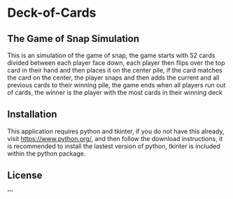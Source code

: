 # Deck-of-Cards
## The Game of Snap Simulation
This is an simulation of the game of snap, the game starts with 52 cards divided between each player face down, each player then flips over the top card in their hand and then places it on the center pile, if the card matches the card on the center, the player snaps and then adds the current and all previous cards to their winning pile, the game ends when all players run out of cards, the winner is the player with the most cards in their winning deck

## Installation
This application requires python and tkinter, if you do not have this already, visit https://www.python.org/, and then follow the download instructions, it is recommended to install the lastest version of python, tkinter is included within the python package.

## License
'''
